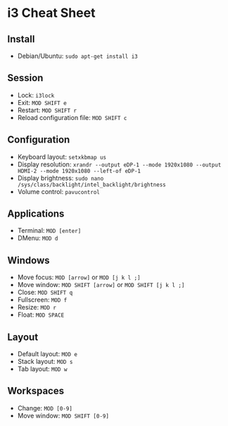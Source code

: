 # i3 Cheat Sheet

## Install
* Debian/Ubuntu: `sudo apt-get install i3`

## Session
* Lock: `i3lock`
* Exit: `MOD SHIFT e`
* Restart: `MOD SHIFT r`    
* Reload configuration file: `MOD SHIFT c`

## Configuration
* Keyboard layout: `setxkbmap us`
* Display resolution: `xrandr --output eDP-1 --mode 1920x1080 --output HDMI-2 --mode 1920x1080 --left-of eDP-1`
* Display brightness: `sudo nano /sys/class/backlight/intel_backlight/brightness`
* Volume control: `pavucontrol`

## Applications
* Terminal: `MOD [enter]`
* DMenu: `MOD d`

## Windows
* Move focus: `MOD [arrow]` or `MOD [j k l ;]`
* Move window: `MOD SHIFT [arrow]` or `MOD SHIFT [j k l ;]`
* Close: `MOD SHIFT q`
* Fullscreen: `MOD f`
* Resize: `MOD r`
* Float: `MOD SPACE`

## Layout
* Default layout: `MOD e`
* Stack layout: `MOD s`
* Tab layout: `MOD w`

## Workspaces
* Change: `MOD [0-9]`
* Move window: `MOD SHIFT [0-9]`
